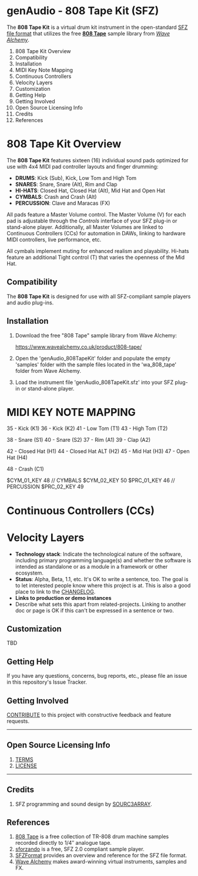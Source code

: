 # genAudio - 808 Tape Kit (SFZ)

The **808 Tape Kit** is a virtual drum kit instrument in the open-standard [SFZ file format](https://sfzformat.com/) that utilizes the free [**808 Tape**](https://www.wavealchemy.co.uk/product/808-tape/) sample library from [*Wave Alchemy*](https://www.wavealchemy.co.uk/).


1.  808 Tape Kit Overview
2.  Compatibility
3.  Installation
4.  MIDI Key Note Mapping
5.  Continuous Controllers
6.  Velocity Layers
7.  Customization
8.  Getting Help
9.  Getting Involved
10.  Open Source Licensing Info
11.  Credits
12.  References


# 808 Tape Kit Overview

The **808 Tape Kit** features sixteen (16) individual sound pads optimized for use with 4x4 MIDI pad controller layouts and finger drumming:

  - **DRUMS**: Kick (Sub), Kick, Low Tom and High Tom
  - **SNARES**: Snare, Snare (Alt), Rim and Clap
  - **HI-HATS**: Closed Hat, Closed Hat (Alt), Mid Hat and Open Hat
  - **CYMBALS**: Crash and Crash (Alt)
  - **PERCUSSION**: Clave and Maracas (FX)

All pads feature a Master Volume control. The Master Volume (V) for each pad is adjustable through the *Controls* interface of your SFZ plug-in or stand-alone player. Additionally, all Master Volumes are linked to Continuous Controllers (CCs) for automation in DAWs, linking to hardware MIDI controllers, live performance, etc.

All cymbals implement muting for enhanced realism and playability. Hi-hats feature an additional Tight control (T) that varies the openness of the Mid Hat.

## Compatibility

The **808 Tape Kit** is designed for use with all SFZ-compliant sample players and audio plug-ins.

## Installation

1.  Download the free "808 Tape" sample library from Wave Alchemy:

    https://www.wavealchemy.co.uk/product/808-tape/

2.  Open the 'genAudio_808TapeKit' folder and populate the empty 'samples' folder with the sample files located in the 'wa_808_tape' folder from Wave Alchemy.

3.  Load the instrument file 'genAudio_808TapeKit.sfz' into your SFZ plug-in or stand-alone player.

# MIDI KEY NOTE MAPPING

35 - Kick (K1)
36 - Kick (K2)
41 - Low Tom (T1)
43 - High Tom (T2)

38 - Snare (S1)
40 - Snare (S2)
37 - Rim (A1)
39 - Clap (A2)

42 - Closed Hat (H1)
44 - Closed Hat ALT (H2)
45 - Mid Hat (H3)
47 - Open Hat (H4)     

48 - Crash (C1)

$CYM_01_KEY 48  // CYMBALS
$CYM_02_KEY 50
$PRC_01_KEY 46  // PERCUSSION
$PRC_02_KEY 49

# Continuous Controllers (CCs)

# Velocity Layers

  - **Technology stack**: Indicate the technological nature of the software, including primary programming language(s) and whether the software is intended as standalone or as a module in a framework or other ecosystem.
  - **Status**:  Alpha, Beta, 1.1, etc. It's OK to write a sentence, too. The goal is to let interested people know where this project is at. This is also a good place to link to the [CHANGELOG](CHANGELOG.md).
  - **Links to production or demo instances**
  - Describe what sets this apart from related-projects. Linking to another doc or page is OK if this can't be expressed in a sentence or two.

## Customization

TBD

## Getting Help

If you have any questions, concerns, bug reports, etc., please file an issue in this repository's Issue Tracker.

## Getting Involved

[CONTRIBUTE](CONTRIBUTING.md) to this project with constructive feedback and feature requests.


----

## Open Source Licensing Info

1. [TERMS](TERMS.md)
2. [LICENSE](LICENSE)


----

## Credits

1. SFZ programming and sound design by [SOURC3ARRAY](https://soundcloud.com/sourc3array).

## References

1. [808 Tape](https://www.wavealchemy.co.uk/product/808-tape/) is a free collection of TR-808 drum machine samples recorded directly to 1/4″ analogue tape.
2. [sforzando](https://www.plogue.com/products/sforzando.html) is a free, SFZ 2.0 compliant sample player.
2. [SFZFormat](https://sfzformat.com/) provides an overview and reference for the SFZ file format.
3. [Wave Alchemy](https://www.wavealchemy.co.uk/) makes award-winning virtual instruments, samples and FX.

